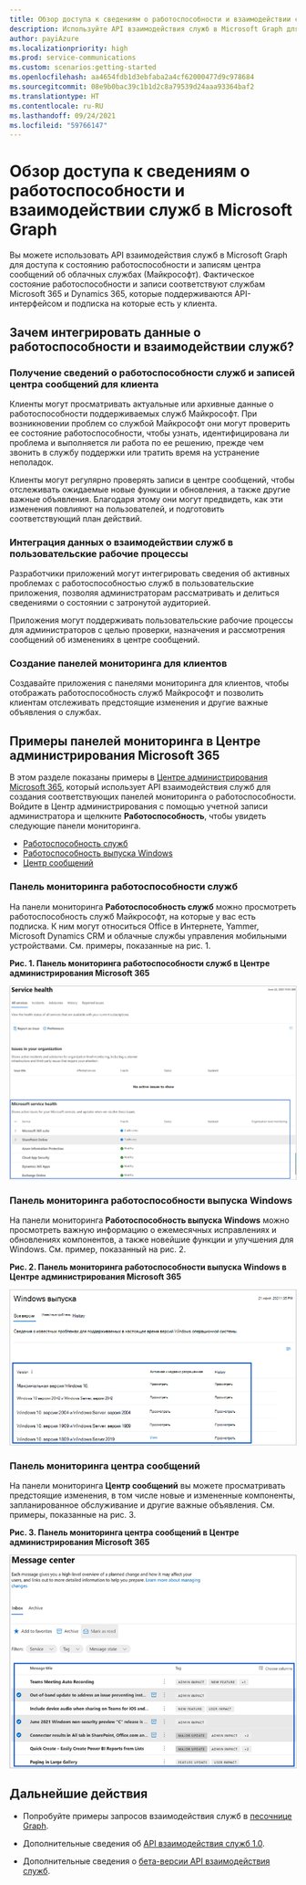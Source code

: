 ```yaml
---
title: Обзор доступа к сведениям о работоспособности и взаимодействии служб с помощью Microsoft Graph
description: Используйте API взаимодействия служб в Microsoft Graph для доступа к состоянию работоспособности и записям центра сообщений об облачных службах (Майкрософт).
author: payiAzure
ms.localizationpriority: high
ms.prod: service-communications
ms.custom: scenarios:getting-started
ms.openlocfilehash: aa4654fdb1d3ebfaba2a4cf62000477d9c978684
ms.sourcegitcommit: 08e9b0bac39c1b1d2c8a79539d24aaa93364baf2
ms.translationtype: HT
ms.contentlocale: ru-RU
ms.lasthandoff: 09/24/2021
ms.locfileid: "59766147"
---
```

# <a name="overview-for-accessing-service-health-and-communications-in-microsoft-graph"></a>Обзор доступа к сведениям о работоспособности и взаимодействии служб в Microsoft Graph
Вы можете использовать API взаимодействия служб в Microsoft Graph для доступа к состоянию работоспособности и записям центра сообщений об облачных службах (Майкрософт). Фактическое состояние работоспособности и записи соответствуют службам Microsoft 365 и Dynamics 365, которые поддерживаются API-интерфейсом и подписка на которые есть у клиента.

## <a name="why-integrate-with-service-health-and-communications-data"></a>Зачем интегрировать данные о работоспособности и взаимодействии служб?

### <a name="get-service-health-and-message-center-posts-for-a-tenant"></a>Получение сведений о работоспособности служб и записей центра сообщений для клиента
Клиенты могут просматривать актуальные или архивные данные о работоспособности поддерживаемых служб Майкрософт. При возникновении проблем со службой Майкрософт они могут проверить ее состояние работоспособности, чтобы узнать, идентифицирована ли проблема и выполняется ли работа по ее решению, прежде чем звонить в службу поддержки или тратить время на устранение неполадок. 

Клиенты могут регулярно проверять записи в центре сообщений, чтобы отслеживать ожидаемые новые функции и обновления, а также другие важные объявления. Благодаря этому они могут предвидеть, как эти изменения повлияют на пользователей, и подготовить соответствующий план действий.

### <a name="integrate-service-communications-data-into-custom-workflows"></a>Интеграция данных о взаимодействии служб в пользовательские рабочие процессы
Разработчики приложений могут интегрировать сведения об активных проблемах с работоспособностью служб в пользовательские приложения, позволяя администраторам рассматривать и делиться сведениями о состоянии с затронутой аудиторией.

Приложения могут поддерживать пользовательские рабочие процессы для администраторов с целью проверки, назначения и рассмотрения сообщений об изменениях в центре сообщений.

### <a name="build-customer-facing-dashboards"></a>Создание панелей мониторинга для клиентов

Создавайте приложения с панелями мониторинга для клиентов, чтобы отображать работоспособность служб Майкрософт и позволить клиентам отслеживать предстоящие изменения и другие важные объявления о службах.


## <a name="dashboards-examples-in-microsoft-365-admin-center"></a>Примеры панелей мониторинга в Центре администрирования Microsoft 365
В этом разделе показаны примеры в [Центре администрирования Microsoft 365](https://admin.microsoft.com/Adminportal/Home?source=applauncher#/homepage), который использует API взаимодействия служб для создания соответствующих панелей мониторинга о работоспособности. Войдите в Центр администрирования с помощью учетной записи администратора и щелкните **Работоспособность**, чтобы увидеть следующие панели мониторинга.
- [Работоспособность служб](#service-health-dashboard)
- [Работоспособность выпуска Windows](#windows-release-health-dashboard)
- [Центр сообщений](#message-center-dashboard)

### <a name="service-health-dashboard"></a>Панель мониторинга работоспособности служб

На панели мониторинга **Работоспособность служб** можно просмотреть работоспособность служб Майкрософт, на которые у вас есть подписка. К ним могут относиться Office в Интернете, Yammer, Microsoft Dynamics CRM и облачные службы управления мобильными устройствами. См. примеры, показанные на рис. 1.

**Рис. 1. Панель мониторинга работоспособности служб в Центре администрирования Microsoft 365**

![Снимок экрана: панель мониторинга работоспособности служб для пользователя в Центре администрирования Microsoft 365](images/service-communications-concept-overview-admin-center-serviceHealth2.png)

### <a name="windows-release-health-dashboard"></a>Панель мониторинга работоспособности выпуска Windows

На панели мониторинга **Работоспособность выпуска Windows** можно просмотреть важную информацию о ежемесячных исправлениях и обновлениях компонентов, а также новейшие функции и улучшения для Windows. См. пример, показанный на рис. 2.

**Рис. 2. Панель мониторинга работоспособности выпуска Windows в Центре администрирования Microsoft 365**

![Снимок экрана: панель мониторинга работоспособности выпуска Windows для пользователя в Центре администрирования Microsoft 365](images/service-communications-concept-overview-admin-center-windowshealth2.png)


### <a name="message-center-dashboard"></a>Панель мониторинга центра сообщений
На панели мониторинга **Центр сообщений** вы можете просматривать предстоящие изменения, в том числе новые и измененные компоненты, запланированное обслуживание и другие важные объявления. См. примеры, показанные на рис. 3.

**Рис. 3. Панель мониторинга центра сообщений в Центре администрирования Microsoft 365**

![Снимок экрана: панель мониторинга центра сообщений для пользователя в Центре администрирования Microsoft 365](images/service-communications-concept-overview-admin-center-messagecenter2.png)



## <a name="next-steps"></a>Дальнейшие действия

- Попробуйте примеры запросов взаимодействия служб в [песочнице Graph](https://developer.microsoft.com/graph/graph-explorer/?request=admin%2FserviceAnnouncement%2FhealthOverviews&version=v1.0).

- Дополнительные сведения об [API взаимодействия служб 1.0](/graph/api/resources/service-communications-api-overview?view=graph-rest-1.0&preserve-view=true).

- Дополнительные сведения о [бета-версии API взаимодействия служб](/graph/api/resources/service-communications-api-overview?view=graph-rest-beta&preserve-view=true).

